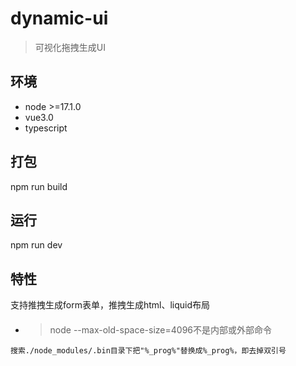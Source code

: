 # dynamic-ui
> 可视化拖拽生成UI
## 环境
* node >=17.1.0
* vue3.0
* typescript

## 打包
npm run build
## 运行
npm run dev

## 特性
支持推拽生成form表单，推拽生成html、liquid布局

####
* > node --max-old-space-size=4096不是内部或外部命令

```
搜索./node_modules/.bin目录下把"%_prog%"替换成%_prog%，即去掉双引号
```
